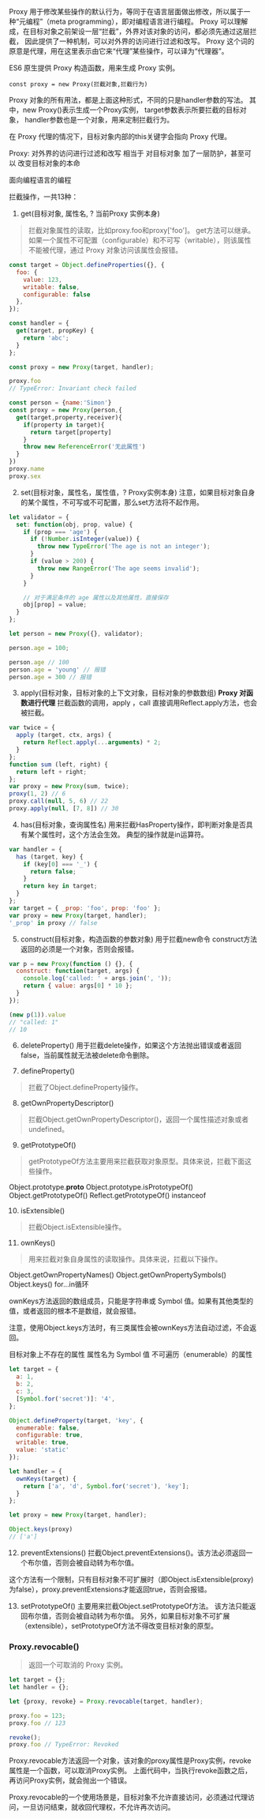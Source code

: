 Proxy 用于修改某些操作的默认行为，等同于在语言层面做出修改，所以属于一种“元编程”（meta programming），即对编程语言进行编程。
Proxy 可以理解成，在目标对象之前架设一层“拦截”，外界对该对象的访问，都必须先通过这层拦截，
因此提供了一种机制，可以对外界的访问进行过滤和改写。
Proxy 这个词的原意是代理，用在这里表示由它来“代理”某些操作，可以译为“代理器”。

ES6 原生提供 Proxy 构造函数，用来生成 Proxy 实例。

`const proxy = new Proxy(拦截对象,拦截行为)`

Proxy 对象的所有用法，都是上面这种形式，不同的只是handler参数的写法。
其中，new Proxy()表示生成一个Proxy实例，
  target参数表示所要拦截的目标对象，
  handler参数也是一个对象，用来定制拦截行为。

在 Proxy 代理的情况下，目标对象内部的this关键字会指向 Proxy 代理。

Proxy: 对外界的访问进行过滤和改写
相当于 对目标对象 加了一层防护，甚至可以 改变目标对象的本命

面向编程语言的编程

拦截操作，一共13种：
1. get(目标对象, 属性名, ? 当前Proxy 实例本身)
> 拦截对象属性的读取，比如proxy.foo和proxy['foo']。
  get方法可以继承。
  如果一个属性不可配置（configurable）和不可写（writable），则该属性不能被代理，通过 Proxy 对象访问该属性会报错。
```js
const target = Object.defineProperties({}, {
  foo: {
    value: 123,
    writable: false,
    configurable: false
  },
});

const handler = {
  get(target, propKey) {
    return 'abc';
  }
};

const proxy = new Proxy(target, handler);

proxy.foo
// TypeError: Invariant check failed
```
```js
const person = {name:'Simon'}
const proxy = new Proxy(person,{
  get(target,property,receiver){
    if(property in target){
      return target[property]
    }
    throw new ReferenceError('无此属性')
  }
})
proxy.name
proxy.sex
```

2. set(目标对象，属性名，属性值，? Proxy实例本身)
注意，如果目标对象自身的某个属性，不可写或不可配置，那么set方法将不起作用。
```js
let validator = {
  set: function(obj, prop, value) {
    if (prop === 'age') {
      if (!Number.isInteger(value)) {
        throw new TypeError('The age is not an integer');
      }
      if (value > 200) {
        throw new RangeError('The age seems invalid');
      }
    }

    // 对于满足条件的 age 属性以及其他属性，直接保存
    obj[prop] = value;
  }
};

let person = new Proxy({}, validator);

person.age = 100;

person.age // 100
person.age = 'young' // 报错
person.age = 300 // 报错
```

3. apply(目标对象，目标对象的上下文对象，目标对象的参数数组)
**Proxy 对函数进行代理**
拦截函数的调用，apply ，call
直接调用Reflect.apply方法，也会被拦截。
```js
var twice = {
  apply (target, ctx, args) {
    return Reflect.apply(...arguments) * 2;
  }
};
function sum (left, right) {
  return left + right;
};
var proxy = new Proxy(sum, twice);
proxy(1, 2) // 6
proxy.call(null, 5, 6) // 22
proxy.apply(null, [7, 8]) // 30
```

4. has(目标对象，查询属性名)
用来拦截HasProperty操作，即判断对象是否具有某个属性时，这个方法会生效。
典型的操作就是in运算符。
```js
var handler = {
  has (target, key) {
    if (key[0] === '_') {
      return false;
    }
    return key in target;
  }
};
var target = { _prop: 'foo', prop: 'foo' };
var proxy = new Proxy(target, handler);
'_prop' in proxy // false
```

5. construct(目标对象，构造函数的参数对象) 
用于拦截new命令
construct方法返回的必须是一个对象，否则会报错。
```js
var p = new Proxy(function () {}, {
  construct: function(target, args) {
    console.log('called: ' + args.join(', '));
    return { value: args[0] * 10 };
  }
});

(new p(1)).value
// "called: 1"
// 10
```

6. deleteProperty()
用于拦截delete操作，如果这个方法抛出错误或者返回false，当前属性就无法被delete命令删除。

7. defineProperty()
> 拦截了Object.defineProperty操作。

8. getOwnPropertyDescriptor()
> 拦截Object.getOwnPropertyDescriptor()，返回一个属性描述对象或者undefined。

9. getPrototypeOf()
> getPrototypeOf方法主要用来拦截获取对象原型。具体来说，拦截下面这些操作。

Object.prototype.__proto__
Object.prototype.isPrototypeOf()
Object.getPrototypeOf()
Reflect.getPrototypeOf()
instanceof

10. isExtensible()
> 拦截Object.isExtensible操作。

11. ownKeys() 
> 用来拦截对象自身属性的读取操作。具体来说，拦截以下操作。

Object.getOwnPropertyNames()
Object.getOwnPropertySymbols()
Object.keys()
for...in循环

ownKeys方法返回的数组成员，只能是字符串或 Symbol 值。如果有其他类型的值，或者返回的根本不是数组，就会报错。

注意，使用Object.keys方法时，有三类属性会被ownKeys方法自动过滤，不会返回。

目标对象上不存在的属性
属性名为 Symbol 值
不可遍历（enumerable）的属性
```js
let target = {
  a: 1,
  b: 2,
  c: 3,
  [Symbol.for('secret')]: '4',
};

Object.defineProperty(target, 'key', {
  enumerable: false,
  configurable: true,
  writable: true,
  value: 'static'
});

let handler = {
  ownKeys(target) {
    return ['a', 'd', Symbol.for('secret'), 'key'];
  }
};

let proxy = new Proxy(target, handler);

Object.keys(proxy)
// ['a']
```

12. preventExtensions()
拦截Object.preventExtensions()。该方法必须返回一个布尔值，否则会被自动转为布尔值。

这个方法有一个限制，只有目标对象不可扩展时（即Object.isExtensible(proxy)为false），proxy.preventExtensions才能返回true，否则会报错。

13. setPrototypeOf()
主要用来拦截Object.setPrototypeOf方法。
该方法只能返回布尔值，否则会被自动转为布尔值。
另外，如果目标对象不可扩展（extensible），setPrototypeOf方法不得改变目标对象的原型。

### Proxy.revocable() 
> 返回一个可取消的 Proxy 实例。
```js
let target = {};
let handler = {};

let {proxy, revoke} = Proxy.revocable(target, handler);

proxy.foo = 123;
proxy.foo // 123

revoke();
proxy.foo // TypeError: Revoked
```
Proxy.revocable方法返回一个对象，该对象的proxy属性是Proxy实例，revoke属性是一个函数，可以取消Proxy实例。
上面代码中，当执行revoke函数之后，再访问Proxy实例，就会抛出一个错误。

Proxy.revocable的一个使用场景是，目标对象不允许直接访问，必须通过代理访问，一旦访问结束，就收回代理权，不允许再次访问。